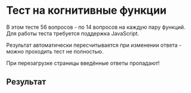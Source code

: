 # Тест на когнитивные функции

В этом тесте 56 вопросов - по 14 вопросов на каждую пару функций. Для работы теста требуется поддержка JavaScript.

Результат автоматически пересчитывается при изменении ответа - можно проходить тест не полностью.

При перезагрузке страницы введённые ответы пропадают!

<div id="test_contents">
</div>

## Результат

<div id="res">
</div>

<script src="jquery.js"></script>
<script src="test.js"></script>
<script src="mbti.js"></script>
